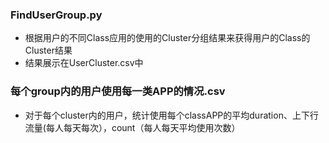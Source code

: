 
### FindUserGroup.py
- 根据用户的不同Class应用的使用的Cluster分组结果来获得用户的Class的Cluster结果
- 结果展示在UserCluster.csv中


### 每个group内的用户使用每一类APP的情况.csv
- 对于每个cluster内的用户，统计使用每个classAPP的平均duration、上下行流量(每人每天每次），count（每人每天平均使用次数）
